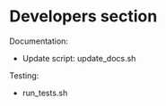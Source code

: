 <a id="developers-section"></a>

# Developers section

Documentation:

* Update script: update_docs.sh

Testing:

* run_tests.sh
